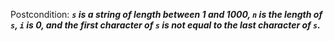 Postcondition: ***`s` is a string of length between 1 and 1000, `n` is the length of `s`, `i` is 0, and the first character of `s` is not equal to the last character of `s`.***